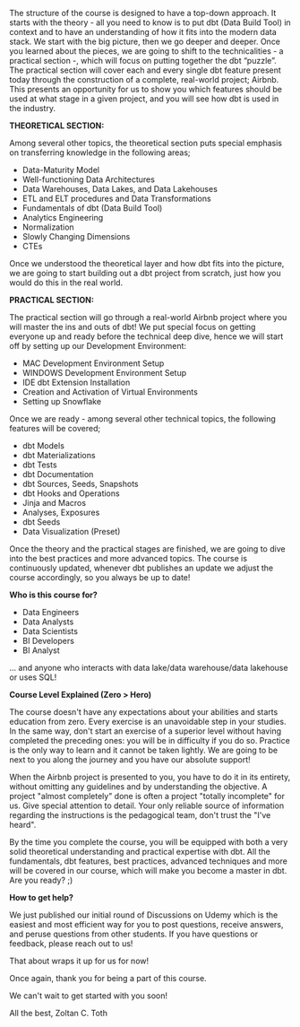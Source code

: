 The structure of the course is designed to have a top-down approach. It starts with the theory - all you need to know is to put dbt (Data Build Tool) in context and to have an understanding of how it fits into the modern data stack. We start with the big picture, then we go deeper and deeper. Once you learned about the pieces, we are going to shift to the technicalities - a practical section -, which will focus on putting together the dbt “puzzle”. The practical section will cover each and every single dbt feature present today through the construction of a complete, real-world project; Airbnb. This presents an opportunity for us to show you which features should be used at what stage in a given project, and you will see how dbt is used in the industry.

**THEORETICAL SECTION:**

Among several other topics, the theoretical section puts special emphasis on transferring knowledge in the following areas;

 * Data-Maturity Model
 * Well-functioning Data Architectures
 * Data Warehouses, Data Lakes, and Data Lakehouses
 * ETL and ELT procedures and Data Transformations
 * Fundamentals of dbt (Data Build Tool)
 * Analytics Engineering
 * Normalization
 * Slowly Changing Dimensions
 * CTEs

Once we understood the theoretical layer and how dbt fits into the picture, we are going to start building out a dbt project from scratch, just how you would do this in the real world.

**PRACTICAL SECTION:**

The practical section will go through a real-world Airbnb project where you will master the ins and outs of dbt! We put special focus on getting everyone up and ready before the technical deep dive, hence we will start off by setting up our Development Environment:

 * MAC Development Environment Setup
 * WINDOWS Development Environment Setup
 * IDE dbt Extension Installation
 * Creation and Activation of Virtual Environments
 * Setting up Snowflake
 
Once we are ready - among several other technical topics, the following features will be covered;

 * dbt Models
 * dbt Materializations
 * dbt Tests
 * dbt Documentation
 * dbt Sources, Seeds, Snapshots
 * dbt Hooks and Operations
 * Jinja and Macros
 * Analyses, Exposures 
 * dbt Seeds
 * Data Visualization (Preset)

Once the theory and the practical stages are finished, we are going to dive into the best practices and more advanced topics. The course is continuously updated, whenever dbt publishes an update we adjust the course accordingly, so you always be up to date!

**Who is this course for?**

 * Data Engineers
 * Data Analysts
 * Data Scientists
 * BI Developers
 * BI Analyst

... and anyone who interacts with data lake/data warehouse/data lakehouse or uses SQL!

**Course Level Explained (Zero > Hero)**

The course doesn't have any expectations about your abilities and starts education from zero. Every exercise is an unavoidable step in your studies. In the same way, don't start an exercise of a superior level without having completed the preceding ones: you will be in difficulty if you do so. Practice is the only way to learn and it cannot be taken lightly. We are going to be next to you along the journey and you have our absolute support!

When the Airbnb project is presented to you, you have to do it in its entirety, without omitting any guidelines and by understanding the objective. A project "almost completely" done is often a project "totally incomplete" for us. Give special attention to detail. Your only reliable source of information regarding the instructions is the pedagogical team, don't trust the "I've heard".

By the time you complete the course, you will be equipped with both a very solid theoretical understanding and practical expertise with dbt. All the fundamentals, dbt features, best practices, advanced techniques and more will be covered in our course, which will make you become a master in dbt. Are you ready? ;)

**How to get help?**

We just published our initial round of Discussions on Udemy which is the easiest and most efficient way for you to post questions, receive answers, and peruse questions from other students. If you have questions or feedback, please reach out to us!

That about wraps it up for us for now!

Once again, thank you for being a part of this course. 

We can't wait to get started with you soon!

All the best,
Zoltan C. Toth
